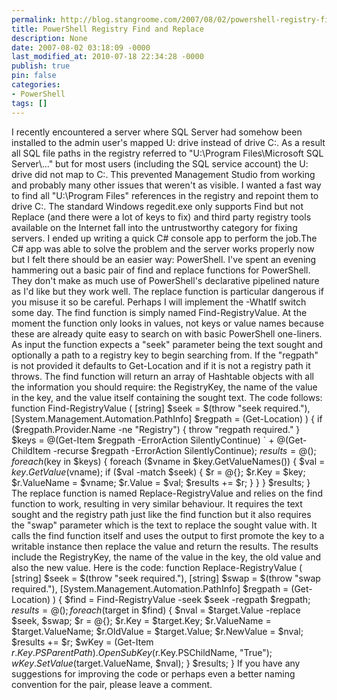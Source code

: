 ```yaml
---
permalink: http://blog.stangroome.com/2007/08/02/powershell-registry-find-and-replace/
title: PowerShell Registry Find and Replace
description: None
date: 2007-08-02 03:18:09 -0000
last_modified_at: 2010-07-18 22:34:28 -0000
publish: true
pin: false
categories:
- PowerShell
tags: []
---
```

I recently encountered a server where SQL Server had somehow been installed to the admin user's mapped U: drive instead of drive C:. As a result all SQL file paths in the registry referred to "U:\Program Files\Microsoft SQL Server\\..." but for most users (including the SQL service account) the U: drive did not map to C:. This prevented Management Studio from working and probably many other issues that weren't as visible. I wanted a fast way to find all "U:\Program Files" references in the registry and repoint them to drive C:. The standard Windows regedit.exe only supports Find but not Replace (and there were a lot of keys to fix) and third party registry tools available on the Internet fall into the untrustworthy category for fixing servers. I ended up writing a quick C# console app to perform the job.The C# app was able to solve the problem and the server works properly now but I felt there should be an easier way: PowerShell. I've spent an evening hammering out a basic pair of find and replace functions for PowerShell. They don't make as much use of PowerShell's declarative pipelined nature as I'd like but they work well. The replace function is particular dangerous if you misuse it so be careful. Perhaps I will implement the -WhatIf switch some day. The find function is simply named Find-RegistryValue. At the moment the function only looks in values, not keys or value names because these are already quite easy to search on with basic PowerShell one-liners. As input the function expects a "seek" parameter being the text sought and optionally a path to a registry key to begin searching from. If the "regpath" is not provided it defaults to Get-Location and if it is not a registry path it throws. The find function will return an array of Hashtable objects with all the information you should require: the RegistryKey, the name of the value in the key, and the value itself containing the sought text. The code follows: function Find-RegistryValue ( [string] $seek = $(throw "seek required."), [System.Management.Automation.PathInfo] $regpath = (Get-Location) ) { if ($regpath.Provider.Name -ne "Registry") { throw "regpath required." } $keys = @(Get-Item $regpath -ErrorAction SilentlyContinue) ` + @(Get-ChildItem -recurse $regpath -ErrorAction SilentlyContinue); $results = @(); foreach ($key in $keys) { foreach ($vname in $key.GetValueNames()) { $val = $key.GetValue($vname); if ($val -match $seek) { $r = @{}; $r.Key = $key; $r.ValueName = $vname; $r.Value = $val; $results += $r; } } } $results; } The replace function is named Replace-RegistryValue and relies on the find function to work, resulting in very similar behaviour. It requires the text sought and the registry path just like the find function but it also requires the "swap" parameter which is the text to replace the sought value with. It calls the find function itself and uses the output to first promote the key to a writable instance then replace the value and return the results. The results include the RegistryKey, the name of the value in the key, the old value and also the new value. Here is the code: function Replace-RegistryValue ( [string] $seek = $(throw "seek required."), [string] $swap = $(throw "swap required."), [System.Management.Automation.PathInfo] $regpath = (Get-Location) ) { $find = Find-RegistryValue -seek $seek -regpath $regpath; $results = @(); foreach ($target in $find) { $nval = $target.Value -replace $seek, $swap; $r = @{}; $r.Key = $target.Key; $r.ValueName = $target.ValueName; $r.OldValue = $target.Value; $r.NewValue = $nval; $results += $r; $wKey = (Get-Item $r.Key.PSParentPath).OpenSubKey($r.Key.PSChildName, "True"); $wKey.SetValue($target.ValueName, $nval); } $results; } If you have any suggestions for improving the code or perhaps even a better naming convention for the pair, please leave a comment.
